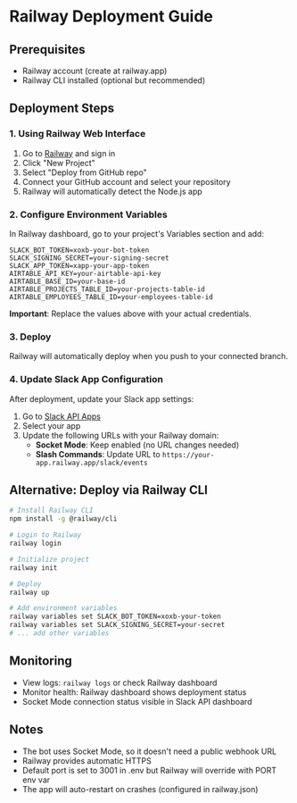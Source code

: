 # Railway Deployment Guide

## Prerequisites
- Railway account (create at railway.app)
- Railway CLI installed (optional but recommended)

## Deployment Steps

### 1. Using Railway Web Interface

1. Go to [Railway](https://railway.app) and sign in
2. Click "New Project"
3. Select "Deploy from GitHub repo"
4. Connect your GitHub account and select your repository
5. Railway will automatically detect the Node.js app

### 2. Configure Environment Variables

In Railway dashboard, go to your project's Variables section and add:

```
SLACK_BOT_TOKEN=xoxb-your-bot-token
SLACK_SIGNING_SECRET=your-signing-secret
SLACK_APP_TOKEN=xapp-your-app-token
AIRTABLE_API_KEY=your-airtable-api-key
AIRTABLE_BASE_ID=your-base-id
AIRTABLE_PROJECTS_TABLE_ID=your-projects-table-id
AIRTABLE_EMPLOYEES_TABLE_ID=your-employees-table-id
```

**Important**: Replace the values above with your actual credentials.

### 3. Deploy

Railway will automatically deploy when you push to your connected branch.

### 4. Update Slack App Configuration

After deployment, update your Slack app settings:

1. Go to [Slack API Apps](https://api.slack.com/apps)
2. Select your app
3. Update the following URLs with your Railway domain:
   - **Socket Mode**: Keep enabled (no URL changes needed)
   - **Slash Commands**: Update URL to `https://your-app.railway.app/slack/events`

## Alternative: Deploy via Railway CLI

```bash
# Install Railway CLI
npm install -g @railway/cli

# Login to Railway
railway login

# Initialize project
railway init

# Deploy
railway up

# Add environment variables
railway variables set SLACK_BOT_TOKEN=xoxb-your-token
railway variables set SLACK_SIGNING_SECRET=your-secret
# ... add other variables
```

## Monitoring

- View logs: `railway logs` or check Railway dashboard
- Monitor health: Railway dashboard shows deployment status
- Socket Mode connection status visible in Slack API dashboard

## Notes

- The bot uses Socket Mode, so it doesn't need a public webhook URL
- Railway provides automatic HTTPS
- Default port is set to 3001 in .env but Railway will override with PORT env var
- The app will auto-restart on crashes (configured in railway.json)